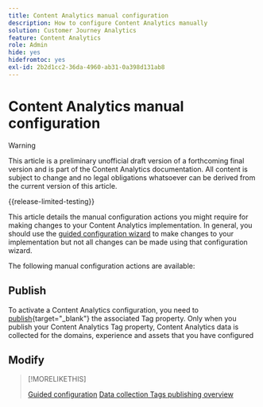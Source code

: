 ```yaml
---
title: Content Analytics manual configuration
description: How to configure Content Analytics manually
solution: Customer Journey Analytics
feature: Content Analytics
role: Admin
hide: yes
hidefromtoc: yes
exl-id: 2b2d1cc2-36da-4960-ab31-0a398d131ab8
---
```

# Content Analytics manual configuration

>[!WARNING]
>
>This article is a preliminary unofficial draft version of a forthcoming final version and is part of the Content Analytics documentation. All content is subject to change and no legal obligations whatsoever can be derived from the current version of this article.  
>

{{release-limited-testing}}

This article details the manual configuration actions you might require for making changes to your Content Analytics implementation. In general, you should use the [guided configuration wizard](guided.md) to make changes to your implementation but not all changes can be made using that configuration wizard.

The following manual configuration actions are available:

## Publish

To activate a Content Analytics configuration, you need to [publish](https://experienceleague.adobe.com/en/docs/experience-platform/tags/publish/overview){target="_blank"} the associated Tag property. Only when you publish your Content Analytics Tag property, Content Analytics data is collected for the domains, experience and assets that you have configured 


## Modify 

>[!MORELIKETHIS]
>
>[Guided configuration](guided.md)
>[Data collection Tags publishing overview](https://experienceleague.adobe.com/en/docs/experience-platform/tags/publish/overview)
>